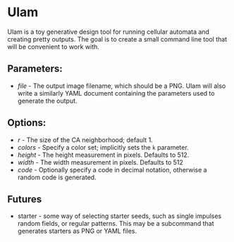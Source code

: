 # Ulam

Ulam is a toy generative design tool for running cellular automata and creating pretty outputs. The goal is to create a small command line tool that will be convenient to work with.

## Parameters:

 - *file* - The output image filename, which should be a PNG. Ulam will also write a similarly YAML document containing the parameters used to generate the output.

## Options:

  - *r* - The size of the CA neighborhood; default 1.
  - *colors* - Specify a color set; implicitly sets the `k` parameter.
  - *height* - The height measurement in pixels. Defaults to 512.
  - *width* - The width measurement in pixels. Defaults to 512
  - *code* - Optionally specify a code in decimal notation, otherwise a random code is generated.

## Futures

  - starter - some way of selecting starter seeds, such as single impulses random fields, or regular patterns. This may be a subcommand that generates starters as PNG or YAML files.
